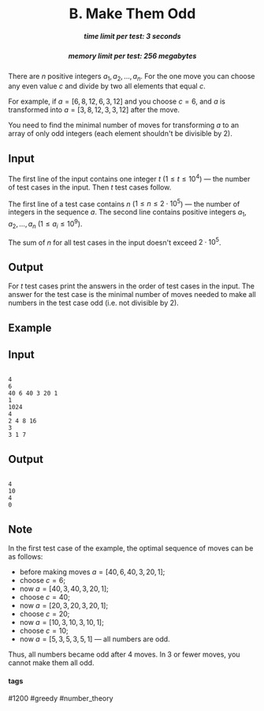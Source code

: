 <h1 style='text-align: center;'> B. Make Them Odd</h1>

<h5 style='text-align: center;'>time limit per test: 3 seconds</h5>
<h5 style='text-align: center;'>memory limit per test: 256 megabytes</h5>

There are $n$ positive integers $a_1, a_2, \dots, a_n$. For the one move you can choose any even value $c$ and divide by two all elements that equal $c$.

For example, if $a=[6,8,12,6,3,12]$ and you choose $c=6$, and $a$ is transformed into $a=[3,8,12,3,3,12]$ after the move.

You need to find the minimal number of moves for transforming $a$ to an array of only odd integers (each element shouldn't be divisible by $2$).

## Input

The first line of the input contains one integer $t$ ($1 \le t \le 10^4$) — the number of test cases in the input. Then $t$ test cases follow.

The first line of a test case contains $n$ ($1 \le n \le 2\cdot10^5$) — the number of integers in the sequence $a$. The second line contains positive integers $a_1, a_2, \dots, a_n$ ($1 \le a_i \le 10^9$).

The sum of $n$ for all test cases in the input doesn't exceed $2\cdot10^5$.

## Output

For $t$ test cases print the answers in the order of test cases in the input. The answer for the test case is the minimal number of moves needed to make all numbers in the test case odd (i.e. not divisible by $2$).

## Example

## Input


```

4
6
40 6 40 3 20 1
1
1024
4
2 4 8 16
3
3 1 7

```
## Output


```

4
10
4
0

```
## Note

In the first test case of the example, the optimal sequence of moves can be as follows:

* before making moves $a=[40, 6, 40, 3, 20, 1]$;
* choose $c=6$;
* now $a=[40, 3, 40, 3, 20, 1]$;
* choose $c=40$;
* now $a=[20, 3, 20, 3, 20, 1]$;
* choose $c=20$;
* now $a=[10, 3, 10, 3, 10, 1]$;
* choose $c=10$;
* now $a=[5, 3, 5, 3, 5, 1]$ — all numbers are odd.

Thus, all numbers became odd after $4$ moves. In $3$ or fewer moves, you cannot make them all odd.



#### tags 

#1200 #greedy #number_theory 